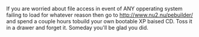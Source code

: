 If you are worried about file access in event of ANY opperating system failing to load for whatever reason then go to http://www.nu2.nu/pebuilder/ and spend a couple hours tobuild your own bootable XP baised CD. Toss it in a drawer and forget it. Someday you'll be glad you did.
